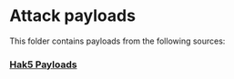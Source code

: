 # Attack payloads

This folder contains payloads from the following sources:

### <a href="https://shop.hak5.org/blogs/payloads">Hak5 Payloads</a>